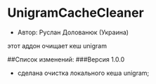 # UnigramCacheCleaner

* Автор: Руслан Долованюк (Украина)

этот аддон очищает кеш unigram


##Список изменений:
###Версия 1.0.0
* сделана очистка локального кеша unigram;
